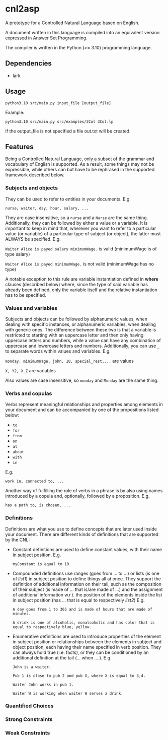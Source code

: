 # cnl2asp

A prototype for a Controlled Natural Language based on English.

A document written in this language is compiled into an equivalent version expressed in Answer Set Programming.

The compiler is written in the Python (>= 3.10) programming language.

## Dependencies

- lark

## Usage

`python3.10 src/main.py input_file [output_file]`

Example:

`python3.10 src/main.py src/examples/3Col 3Col.lp`

If the output_file is not specified a file out.txt will be created.

## Features

Being a Controlled Natural Language, only a subset of the grammar and vocabulary of English is supported. As a result, some things may not be expressible, while others can but have to be rephrased in the supported framework described below.

### Subjects and objects

They can be used to refer to entities in your documents. E.g.

`nurse, waiter, day, hour, salary, ...`

They are case insensitive, so a `nurse` and a `Nurse` are the same thing.
Additionally, they can be followed by either a value or a variable. It is important to keep in mind that, wherever you want to refer to a particular value (or variable) of a particular type of subject (or object), the latter must ALWAYS be specified. E.g.

`Waiter Alice is payed salary minimumWage.` is valid (minimumWage is of type salary)

`Waiter Alice is payed minimumWage.` is not valid (minimumWage has no type)

A notable exception to this rule are variable instantiation defined in **where** clauses (described below) where, since the type of said variable has already been defined, only the variable itself and the relative instantiation has to be specified.

### Values and variables

Subjects and objects can be followed by alphanumeric values, when dealing with specific instances, or alphanumeric variables, when dealing with generic ones.
The difference between these two is that a variable is restricted to starting with an uppercase letter and then only having uppercase letters and numbers, while a value can have any combination of uppercase and lowercase letters and numbers.
Additionally, you can use `_` to separate words within values and variables. E.g.


`monday, minimumWage, john, 10, special_rest,...` are values

`X, Y2, X_Z` are variables

Also values are case insensitive, so `monday` and `Monday` are the same thing.



### Verbs and copulas

Verbs represent meaningful relationships and properties among elements in your document and can be accompanied by one of the propositions listed below:

- `to`
- `for`
- `from`
- `on`
- `at`
- `about`
- `with`
- `in`

E.g.

`work in, connected to, ...`

Another way of fulfilling the role of verbs in a phrase is by also using names introduced by a copula and, optionally, followed by a proposition. E.g.

`has a path to, is chosen, ...`

### Definitions

Definitions are what you use to define concepts that are later used inside your document. There are different kinds of definitions that are supported by the CNL:
- Constant definitions are used to define constant values, with their name in subject position. E.g.

  `myConstant is equal to 10.`


- Compounded definitions use ranges (goes from ... to ...) or lists (is one of *list1*) in subject position to define things all at once. They support the definition of additional information on their tail, such as the composition of their subject (is made of ... that is/are made of ...) and the assignment of additional information w.r.t. the position of the elements inside the list in subject position (has ... that is equal to respectively *list2*) E.g.

  `A day goes from 1 to 365 and is made of hours that are made of minutes.`

  `A drink is one of alcoholic, nonalcoholic and has color that is equal to respectively blue, yellow.`

- Enumerative definitions are used to introduce properties of the element in subject position or relationships between the elements in subject and object position, each having their name specified in verb position. They can always hold true (i.e. facts), or they can be conditioned by an additional definition at the tail (... when ....). E.g.

  `John is a waiter. `

  `Pub 1 is close to pub 2 and pub X, where X is equal to 3,4.`

  `Waiter John works in pub 1.`

  `Waiter W is working when waiter W serves a drink.`

### Quantified Choices

### Strong Constraints

### Weak Constraints